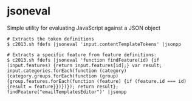 jsoneval
========

Simple utility for evaluating JavaScript against a JSON object

	# Extracts the token definitions
	$ c2013.sh fdefs |jsoneval 'input.contentTemplateTokens' |jsonpp
 
	# Extracts a specific feature from feature definitions:
	$ c2013.sh fdefs |jsoneval 'function findFeature(id) {if (input.features) {return input.features[id];} var result; input.categories.forEach(function (category) {category.groups.forEach(function (group) {group.features.forEach(function (feature) {if (feature.id === id) {result = feature}})})}); return result}; findFeature("emailTemplatesEditor")' |jsonpp
